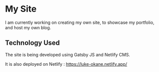 # My Site
I am currently working on creating my own site, to showcase my portfolio, and host my own blog.

## Technology Used
The site is being developed using Gatsby JS and Netlify CMS.

It is also deployed on Netlify : https://luke-okane.netlify.app/
